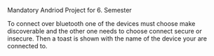 Mandatory Andriod Project for 6. Semester

To connect over bluetooth one of the devices must choose make discoverable and the other one needs to choose connect secure or insecure.
Then a toast is shown with the name of the device your are connected to.
